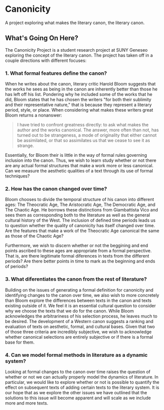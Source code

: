 # Canonicity
A project exploring what makes the literary canon, the literary canon.

## What's Going On Here?
The Canonicity Project is a student research project at SUNY Geneseo exploring the concept of the literary canon. The project has taken off in a couple directions with different focuses:

### 1. What formal features define the canon?

When he writes about the canon, literary critic Harold Bloom suggests that the works he sees as being in the canon are inherently better than those he has left off his list. Pondering why he included some of the works that he did, Bloom states that he has chosen the writers "for both their sublimity and their representative nature," that is because they represent a literary period, style, or place. When considering what makes these writers great Bloom returns a nonanswer: 

>I have tried to confront greatness directly: to ask what makes the author and the works canonical. The answer, more often than not, has turned out to be strangeness, a mode of originality that either cannot be assimilated, or that so assimilates us that we cease to see it as strange.

Essentially, for Bloom their is little in the way of formal rules governing inclusion into the canon. Thus, we wish to learn study whether or not there are any actual formal structures that make a work more or less canonical. Can we measure the aesthetic qualities of a text through its use of formal techniques?

### 2. How has the canon changed over time?

Bloom chooses to divide the temporal structure of his canon into different ages: The Theocratic Age, The Aristocratic Age, The Democratic Age, and The Chaotic Age. He borrows these distinctions from Giambattista Vico and sees them as corresponding both to the literature as well as the general cultural history of the West. The inclusion of defined time periods leads us to question whether the quality of canonicity has itself changed over time. Are the features that make a work of the Theocratic Age canonical the same as those of the Chaotic Age?

Furthermore, we wish to discern whether or not the beggining and end points ascribed to these ages are appropriate from a formal perspective. That is, are there legitimate formal diferences in texts from the different periods? Are there better points in time to mark as the beginning and ends of periods?

### 3. What diferentiates the canon from the rest of literature?

Building on the issues of generating a formal definition for canonicity and identifying changes to the canon over time, we also wish to more concretely than Bloom explore the differences between texts in the canon and texts existing outside of it. We feel it is an essential cultural question to consider why we choose the texts that we do for the canon. While Bloom acknowledges the arbitrariness of his selection process, he leaves much to be desired. The development of a Western canon suggests a ranking and evaluation of texts on aesthetic, formal, and cultural bases. Given that two of those three criteria are incredibly subjective, we wish to acknowledge whether canonical selections are entirely subjective or if there is a formal base for them.

### 4. Can we model formal methods in literature as a dynamic system? 

Looking at formal changes to the canon over time raises the question of whether or not we can actually properly model the dynamics of literature. In particular, we would like to explore whether or not is possible to quantify the effect on subsequent texts of adding certain texts to the literary system. It is our hope that as we explore the other issues we have outlined that the solutions to this issue will become apparent and will scale as we include more and more texts.
